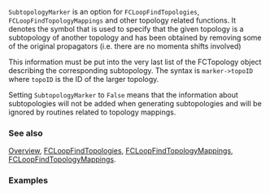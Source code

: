 `SubtopologyMarker` is an option for `FCLoopFindTopologies`, `FCLoopFindTopologyMappings` and other topology related functions. It denotes the symbol that is used to specify that the given topology is a subtopology of another topology and has
been obtained by removing some of the original propagators (i.e. there are no momenta shifts involved)

This information must be put into the very last list of the FCTopology object describing the corresponding subtopology. The syntax is `marker->topoID` where `topoID` is the ID of the larger topology.

Setting `SubtopologyMarker` to `False` means that the information about subtopologies will not be added when generating subtopologies and will be ignored by routines related to topology mappings.

### See also

[Overview](Extra/FeynCalc.md), [FCLoopFindTopologies](FCLoopFindTopologies.md), [FCLoopFindTopologyMappings](FCLoopFindTopologyMappings.md),
[FCLoopFindTopologyMappings](FCLoopFindSubtopologies.md).

### Examples